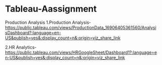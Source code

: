 # Tableau-Aassignment
Production Analysis
1.Production Analysis-https://public.tableau.com/views/ProductionData_16906405361560/AnalysisDashboard?:language=en-US&publish=yes&:display_count=n&:origin=viz_share_link

2.HR Analytics-https://public.tableau.com/views/HRGoogleSheet/Dashboard1?:language=en-US&publish=yes&:display_count=n&:origin=viz_share_link
